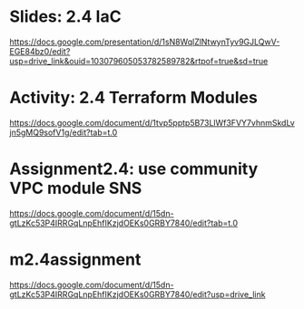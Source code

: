 # Slides: 2.4 IaC
https://docs.google.com/presentation/d/1sN8WqlZlNtwynTyv9GJLQwV-EGE84bz0/edit?usp=drive_link&ouid=103079605053782589782&rtpof=true&sd=true

# Activity: 2.4 Terraform Modules
https://docs.google.com/document/d/1tvp5pptp5B73LlWf3FVY7vhnmSkdLvjn5gMQ9sofV1g/edit?tab=t.0

# Assignment2.4: use community VPC module SNS
https://docs.google.com/document/d/15dn-gtLzKc53P4IRRGqLnpEhfIKzjdOEKs0GRBY7840/edit?tab=t.0

# m2.4assignment
https://docs.google.com/document/d/15dn-gtLzKc53P4IRRGqLnpEhfIKzjdOEKs0GRBY7840/edit?usp=drive_link